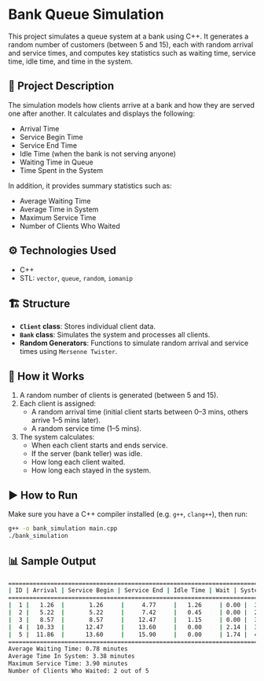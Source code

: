 # Bank Queue Simulation

This project simulates a queue system at a bank using C++. It generates a random number of customers (between 5 and 15), each with random arrival and service times, and computes key statistics such as waiting time, service time, idle time, and time in the system.

## 📌 Project Description

The simulation models how clients arrive at a bank and how they are served one after another. It calculates and displays the following:

- Arrival Time
- Service Begin Time
- Service End Time
- Idle Time (when the bank is not serving anyone)
- Waiting Time in Queue
- Time Spent in the System

In addition, it provides summary statistics such as:

- Average Waiting Time
- Average Time in System
- Maximum Service Time
- Number of Clients Who Waited

## ⚙️ Technologies Used

- C++
- STL: `vector`, `queue`, `random`, `iomanip`

## 🏗️ Structure

- **`Client` class**: Stores individual client data.
- **`Bank` class**: Simulates the system and processes all clients.
- **Random Generators**: Functions to simulate random arrival and service times using `Mersenne Twister`.

## 🔄 How it Works

1. A random number of clients is generated (between 5 and 15).
2. Each client is assigned:
   - A random arrival time (initial client starts between 0–3 mins, others arrive 1–5 mins later).
   - A random service time (1–5 mins).
3. The system calculates:
   - When each client starts and ends service.
   - If the server (bank teller) was idle.
   - How long each client waited.
   - How long each stayed in the system.

## ▶️ How to Run

Make sure you have a C++ compiler installed (e.g. `g++`, `clang++`), then run:

```bash
g++ -o bank_simulation main.cpp
./bank_simulation
```

## 📊 Sample Output
```bash
==========================================================================
| ID | Arrival | Service Begin | Service End | Idle Time | Wait | System |
==========================================================================
|  1 |   1.26  |       1.26     |     4.77     |   1.26     | 0.00 |  3.51 |
|  2 |   5.22  |       5.22     |     7.42     |   0.45     | 0.00 |  2.20 |
|  3 |   8.57  |       8.57     |    12.47     |   1.15     | 0.00 |  3.90 |
|  4 |  10.33  |      12.47     |    13.60     |   0.00     | 2.14 |  3.27 |
|  5 |  11.86  |      13.60     |    15.90     |   0.00     | 1.74 |  4.04 |
==========================================================================
Average Waiting Time: 0.78 minutes
Average Time In System: 3.38 minutes
Maximum Service Time: 3.90 minutes
Number of Clients Who Waited: 2 out of 5

